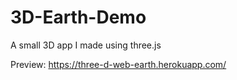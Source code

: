 # 3D-Earth-Demo

A small 3D app I made using three.js

Preview: https://three-d-web-earth.herokuapp.com/
